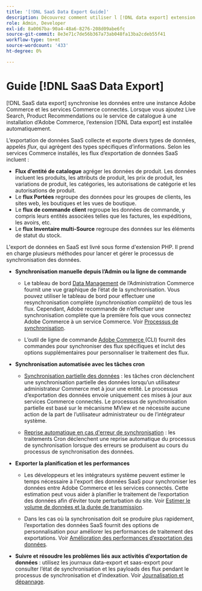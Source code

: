 ```yaml
---
title: '[!DNL SaaS Data Export Guide]'
description: Découvrez comment utiliser l [!DNL data export] extension pour les services SaaS Adobe Commerce qui synchronise les données entre Adobe Commerce et les services Commerce connectés.
role: Admin, Developer
exl-id: 8a0067ba-90a4-48a6-8276-208d09abe6fc
source-git-commit: 8e3e71c7de56b367a73ab048fa13ba2cdeb55f41
workflow-type: tm+mt
source-wordcount: '433'
ht-degree: 0%

---
```


# Guide [!DNL SaaS Data Export]

[!DNL SaaS data export] synchronise les données entre une instance Adobe Commerce et les services Commerce connectés. Lorsque vous ajoutez Live Search, Product Recommendations ou le service de catalogue à une installation d’Adobe Commerce, l’extension [!DNL Data export] est installée automatiquement.

L’exportation de données SaaS collecte et exporte divers types de données, appelés _flux_, qui agrègent des types spécifiques d’informations. Selon les services Commerce installés, les flux d’exportation de données SaaS incluent :

- **Flux d’entité de catalogue** agréger les données de produit. Les données incluent les produits, les attributs de produit, les prix de produit, les variations de produit, les catégories, les autorisations de catégorie et les autorisations de produit.
- Le **flux Portées** regroupe des données pour les groupes de clients, les sites web, les boutiques et les vues de boutique.
- Le **flux de commande client** regroupe les données de commande, y compris leurs entités associées telles que les factures, les expéditions, les avoirs, etc.
- Le **flux Inventaire multi-Source** regroupe des données sur les éléments de statut du stock.

L&#39;export de données en SaaS est livré sous forme d&#39;extension PHP. Il prend en charge plusieurs méthodes pour lancer et gérer le processus de synchronisation des données.

- **Synchronisation manuelle depuis l’Admin ou la ligne de commande**

   - Le tableau de bord [Data Management](https://experienceleague.adobe.com/fr/docs/commerce-admin/systems/data-transfer/data-dashboard) de l’Administration Commerce fournit une vue graphique de l’état de la synchronisation. Vous pouvez utiliser le tableau de bord pour effectuer une resynchronisation complète (_synchronisation complète_) de tous les flux. Cependant, Adobe recommande de n’effectuer une synchronisation complète que la première fois que vous connectez Adobe Commerce à un service Commerce. Voir [Processus de synchronisation](data-synchronization.md).

   - L’outil de ligne de commande [Adobe Commerce ](https://experienceleague.adobe.com/fr/docs/commerce-operations/configuration-guide/cli/config-cli) (CLI) fournit des commandes pour synchroniser des flux spécifiques et inclut des options supplémentaires pour personnaliser le traitement des flux.

- **Synchronisation automatisée avec les tâches cron**

   - [Synchronisation partielle des données](data-synchronization.md#partial-synchronization-with-cron-jobs) : les tâches cron déclenchent une synchronisation partielle des données lorsqu’un utilisateur administrateur Commerce met à jour une entité. Le processus d’exportation des données envoie uniquement ces mises à jour aux services Commerce connectés. Le processus de synchronisation partielle est basé sur le mécanisme MView et ne nécessite aucune action de la part de l’utilisateur administrateur ou de l’intégrateur système.

   - [Reprise automatique en cas d&#39;erreur de synchronisation](data-synchronization.md#failed-items-sync-for-error-recovery) : les traitements Cron déclenchent une reprise automatique du processus de synchronisation lorsque des erreurs se produisent au cours du processus de synchronisation des données.

- **Exporter la planification et les performances**

   - Les développeurs et les intégrateurs système peuvent estimer le temps nécessaire à l&#39;export des données SaaS pour synchroniser les données entre Adobe Commerce et les services connectés. Cette estimation peut vous aider à planifier le traitement de l’exportation des données afin d’éviter toute perturbation du site. Voir [ Estimer le volume de données et la durée de transmission](estimate-data-volume-sync-time.md).

   - Dans les cas où la synchronisation doit se produire plus rapidement, l’exportation des données SaaS fournit des options de personnalisation pour améliorer les performances de traitement des exportations. Voir [Amélioration des performances d’exportation des données](customize-export-processing.md).

- **Suivre et résoudre les problèmes liés aux activités d’exportation de données** : utilisez les journaux data-export et saas-export pour consulter l’état de synchronisation et les payloads des flux pendant le processus de synchronisation et d’indexation. Voir [Journalisation et dépannage](troubleshooting-logging.md).
